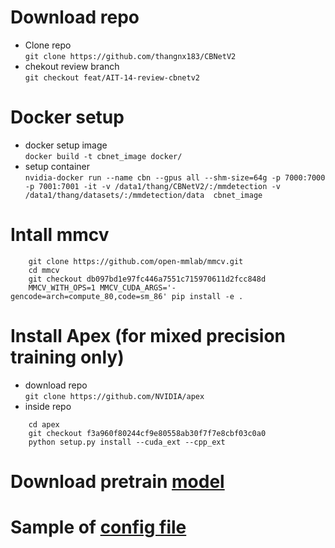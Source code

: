 # Download repo
- Clone repo  
`git clone https://github.com/thangnx183/CBNetV2`
- chekout review branch  
`git checkout feat/AIT-14-review-cbnetv2`

# Docker setup
- docker setup image  
`docker build -t cbnet_image docker/`
- setup container  
`nvidia-docker run --name cbn --gpus all --shm-size=64g -p 7000:7000 -p 7001:7001 -it -v /data1/thang/CBNetV2/:/mmdetection -v /data1/thang/datasets/:/mmdetection/data  cbnet_image`

# Intall mmcv 
```
    git clone https://github.com/open-mmlab/mmcv.git
    cd mmcv
    git checkout db097bd1e97fc446a7551c715970611d2fcc848d
    MMCV_WITH_OPS=1 MMCV_CUDA_ARGS='-gencode=arch=compute_80,code=sm_86' pip install -e .
```
# Install Apex (for mixed precision training only)
- download repo  
`git clone https://github.com/NVIDIA/apex`
- inside repo  
```
    cd apex
    git checkout f3a960f80244cf9e80558ab30f7f7e8cbf03c0a0
    python setup.py install --cuda_ext --cpp_ext
```

# Download pretrain [model](https://github.com/CBNetwork/storage/releases/download/v1.0.0/mask_rcnn_cbv2_swin_tiny_patch4_window7_mstrain_480-800_adamw_3x_coco.pth.zip)
# Sample of [config file](../configs/cbnet/loose.py) 

